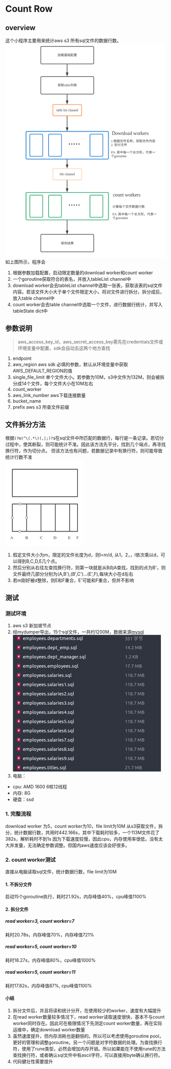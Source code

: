 # Count Row
## overview
这个小程序主要用来统计aws s3 所有sql文件的数据行数。
![flow](images/flow.png)  
如上图所示，程序会
1. 根据参数加载配置，启动限定数量的download worker和count worker
1. 一个goroutine获取符合的表名，并放入tableList channel中
1. download worker会去tableList channel中选取一张表，获取该表的sql文件内容。若该文件大小大于单个文件限定大小，将对文件进行拆分，拆分成后，放入table channel中
1. count worker会去table channel中选取一个文件，进行数据行统计，并写入tableState dict中

## 参数说明
> aws_access_key_id，aws_secret_access_key需先在credentials文件或环境变量中配置，sdk会自动去这两个地方查找

1. endpoint              
1. aws_region aws sdk 必填的参数，默认从环境变量中获取AWS_DEFAULT_REGION的值
1. single_file_limit 单个文件大小。若参数为10M，s3中文件为132M，则会被拆分成14个文件，每个文件大小在10M左右
1. count_worker 
1. aws_link_number aws下载连接数量 
1. bucket_name 
1. prefix aws s3 所查文件前缀
## 文件拆分方法
根据`(?m)^\(.*\)(,|;)?$`在sql文件中所匹配的数据行，每行是一条记录。若切分过程中，使其断裂，则可能统计不准。因此该方法先平分，找到几个端点，再寻找换行符，作为切分点。
但该方法也有问题，若数据记录中有换行符，则可能导致统计行数不准  
![part](images/part.png)  
1. 假定文件大小为m，限定的文件长度为d，则l=m/d, 从1，2，，l依次乘以d，可以得到B,C,D,E几个点。
2. 然后分别从右往左查找换行符，则第一块就是从B向A查找，找到的点为B'，则文件最终几部分分别为(A,B'),(B',C')...(E',F),每块大小在d左右
3. 若m刚好被d整除，则E和F重合，E'可能和F重合，但并不影响
## 测试
### 测试环境
1. aws s3 新加坡节点
2. 经mydumper导出，15个sql文件，一共约1200M，数据来源[mysql](https://github.com/datacharmer/test_db)
![data](images/data.png)
3. 电脑：
  - cpu: AMD 1600 6核12线程
  - 内存: 8G
  - 硬盘：ssd  

### 1. 完整流程
download worker 为5，count worker为10，file limit为10M
从s3获取文件，拆分，统计数据行数，共用时442.166s，其中下载耗时较多，一个113M文件花了382s，解析耗时不到1s
因为下载速度较慢，因此cpu，内存使用率很低，没有太大并发量，无法确定参数调整。但国内aws速度应该会好很多。

### 2. count worker测试
直接从电脑读取sql文件，统计数据行数，file limit为10M
#### 1. 不拆分文件
启动15个goroutine执行，耗时21.92s，内存峰值40%，cpu峰值1100%
#### 2. 拆分文件
##### read worker=3, count worker=7
耗时20.78s，内存峰值70%，内存峰值721%
##### read worker=5, count worker=10
耗时18.27s，内存峰值80%，cpu峰值1000%
##### read worker=5, count worker=11
耗时17.82s，内存峰值87%, cpu峰值1100%

#### 小结
1. 拆分文件后，并且将读和统计分开，在使用较少的worker，速度有大幅提升
1. 在read worker数量较多情况下，read worker读取速度很快，基本不与count worker同时存在。因此可在极限情况下先测定count worker数量，再在实际运维中，确定download worker数量
1. 虽然速度提升，但内存消耗也是翻倍的。所以可以考虑使用goroutine pool，更好的管理和调整goroutine。另一个问题是对字符数据的处理。为查找换行符，使用了rune类型，必然会增加内存开销。所以如果能在不使用rune的方法查找换行符，或者确认sql文件中有ascii字符，可以直接用byte确认换行符。
1. 代码健壮性需要提升


